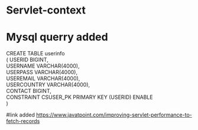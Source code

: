 # Servlet-context

# Mysql querry added 
CREATE TABLE  userinfo   
   (    USERID BIGINT,   
    USERNAME VARCHAR(4000),   
    USERPASS VARCHAR(4000),   
    USEREMAIL VARCHAR(4000),   
    USERCOUNTRY VARCHAR(4000),   
    CONTACT BIGINT,   
     CONSTRAINT CSUSER_PK PRIMARY KEY (USERID) ENABLE  
   )  

#link added 
https://www.javatpoint.com/improving-servlet-performance-to-fetch-records